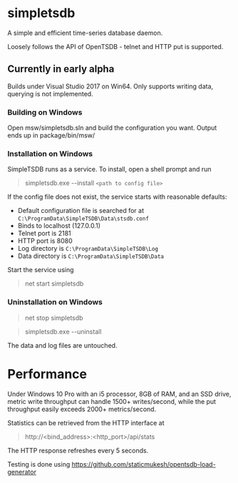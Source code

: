 # simpletsdb
A simple and efficient time-series database daemon.

Loosely follows the API of OpenTSDB - telnet and HTTP put is supported. 

## Currently in early alpha
Builds under Visual Studio 2017 on Win64. Only supports writing data, querying is not implemented.

### Building on Windows
Open msw/simpletsdb.sln and build the configuration you want. Output ends up in package/bin/msw/<configuration>

### Installation on Windows
SimpleTSDB runs as a service. To install, open a shell prompt and run

> simpletsdb.exe --install `<path to config file>`

If the config file does not exist, the service starts with reasonable defaults:

- Default configuration file is searched for at `C:\ProgramData\SimpleTSDB\Data\stsdb.conf`
- Binds to localhost (127.0.0.1)
- Telnet port is 2181
- HTTP port is 8080
- Log directory is `C:\ProgramData\SimpleTSDB\Log`
- Data directory is `C:\ProgramData\SimpleTSDB\Data`

Start the service using

> net start simpletsdb

### Uninstallation on Windows
> net stop simpletsdb

> simpletsdb.exe --uninstall

The data and log files are untouched.

# Performance
Under Windows 10 Pro with an i5 processor, 8GB of RAM, and an SSD drive, metric write throughput can handle 1500+ writes/second, while the put throughput easily exceeds 2000+ metrics/second.

Statistics can be retrieved from the HTTP interface at 

> http://<bind_address>:<http_port>/api/stats

The HTTP response refreshes every 5 seconds.

Testing is done using https://github.com/staticmukesh/opentsdb-load-generator

